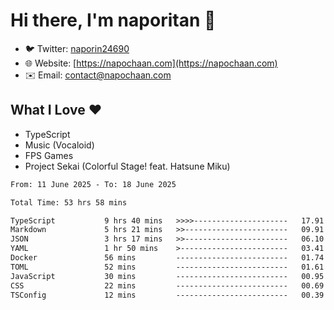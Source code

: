 # Hi there, I'm naporitan 👋

- 🐦 Twitter: [naporin24690](https://twitter.com/naporin24690)
- 🌐 Website: [https://napochaan.com](https://napochaan.com)
- ✉️ Email: [contact@napochaan.com](mailto:contact@napochaan.com)

## What I Love ❤️
- TypeScript
- Music (Vocaloid)
- FPS Games
- Project Sekai (Colorful Stage! feat. Hatsune Miku)

<!--START_SECTION:waka-->

```txt
From: 11 June 2025 - To: 18 June 2025

Total Time: 53 hrs 58 mins

TypeScript           9 hrs 40 mins   >>>>---------------------   17.91 %
Markdown             5 hrs 21 mins   >>-----------------------   09.91 %
JSON                 3 hrs 17 mins   >>-----------------------   06.10 %
YAML                 1 hr 50 mins    >------------------------   03.41 %
Docker               56 mins         -------------------------   01.74 %
TOML                 52 mins         -------------------------   01.61 %
JavaScript           30 mins         -------------------------   00.95 %
CSS                  22 mins         -------------------------   00.69 %
TSConfig             12 mins         -------------------------   00.39 %
```

<!--END_SECTION:waka-->

